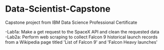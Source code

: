 # Data-Scientist-Capstone
Capstone project from IBM Data Science Professional Certificate

-Lab1a: Make a get request to the SpaceX API and clean the requested data
-Lab2a: Perform web scraping to collect Falcon 9 historical launch records from a Wikipedia page titled 'List of Falcon 9' and 'Falcon Heavy launches'
